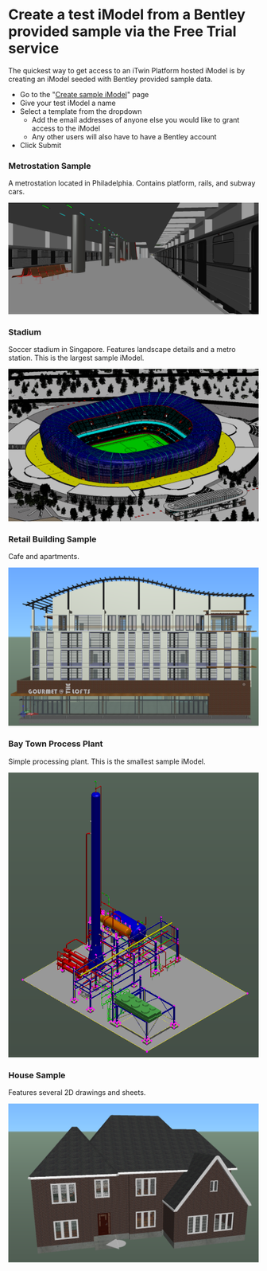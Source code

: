 # Create a test iModel from a Bentley provided sample via the Free Trial service

The quickest way to get access to an iTwin Platform hosted iModel is by creating an iModel seeded with Bentley provided sample data.

- Go to the "[Create sample iModel](https://developer.bentley.com/create-imodel/)" page
- Give your test iModel a name
- Select a template from the dropdown
  - Add the email addresses of anyone else you would like to grant access to the iModel
  - Any other users will also have to have a Bentley account
- Click Submit

### Metrostation Sample

A metrostation located in Philadelphia. Contains platform, rails, and subway cars.

![stadium](./images/metrostation.png)

### Stadium

Soccer stadium in Singapore. Features landscape details and a metro station. This is the largest sample iModel.

![stadium](./images/stadium.png)

### Retail Building Sample

Cafe and apartments.

![retail-building-sample](./images/retail-building-sample.png)

### Bay Town Process Plant

Simple processing plant. This is the smallest sample iModel.

![bay-town-process-plant](./images/bay-town-process-plant.png)

### House Sample

Features several 2D drawings and sheets.

![house-sample](./images/house-sample.png)
